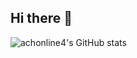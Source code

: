 ## Hi there 👋
![achonline4's GitHub stats](https://github-readme-stats.vercel.app/api?username=achonline4&show_icons=true&theme=transparent&hide_rank=True)

<!--
**achonline4/achonline4** is a ✨ _special_ ✨ repository because its `README.md` (this file) appears on your GitHub profile.

Here are some ideas to get you started:

- 🔭 I’m currently working on ...
- 🌱 I’m currently learning ...
- 👯 I’m looking to collaborate on ...
- 🤔 I’m looking for help with ...
- 💬 Ask me about ...
- 📫 How to reach me: ...
- 😄 Pronouns: ...
- ⚡ Fun fact: ...
-->
